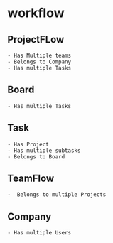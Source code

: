 # workflow 

## ProjectFLow
	- Has Multiple teams
	- Belongs to Company
	- Has multiple Tasks

## Board
	- Has multiple Tasks

## Task
	- Has Project
	- Has multiple subtasks
	- Belongs to Board


## TeamFlow
	-  Belongs to multiple Projects


## Company
	- Has multiple Users


